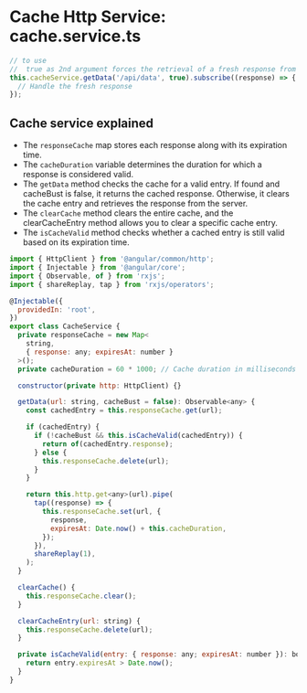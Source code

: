 # Cache Http Service: cache.service.ts

```js
// to use
//  true as 2nd argument forces the retrieval of a fresh response from the server.
this.cacheService.getData('/api/data', true).subscribe((response) => {
  // Handle the fresh response
});
```

## Cache service explained

- The `responseCache` map stores each response along with its expiration time.
- The `cacheDuration` variable determines the duration for which a response is considered valid.
- The `getData` method checks the cache for a valid entry. If found and cacheBust is false, it returns the cached response. Otherwise, it clears the cache entry and retrieves the response from the server.
- The `clearCache` method clears the entire cache, and the clearCacheEntry method allows you to clear a specific cache entry.
- The `isCacheValid` method checks whether a cached entry is still valid based on its expiration time.

```js
import { HttpClient } from '@angular/common/http';
import { Injectable } from '@angular/core';
import { Observable, of } from 'rxjs';
import { shareReplay, tap } from 'rxjs/operators';

@Injectable({
  providedIn: 'root',
})
export class CacheService {
  private responseCache = new Map<
    string,
    { response: any; expiresAt: number }
  >();
  private cacheDuration = 60 * 1000; // Cache duration in milliseconds (1 minute)

  constructor(private http: HttpClient) {}

  getData(url: string, cacheBust = false): Observable<any> {
    const cachedEntry = this.responseCache.get(url);

    if (cachedEntry) {
      if (!cacheBust && this.isCacheValid(cachedEntry)) {
        return of(cachedEntry.response);
      } else {
        this.responseCache.delete(url);
      }
    }

    return this.http.get<any>(url).pipe(
      tap((response) => {
        this.responseCache.set(url, {
          response,
          expiresAt: Date.now() + this.cacheDuration,
        });
      }),
      shareReplay(1),
    );
  }

  clearCache() {
    this.responseCache.clear();
  }

  clearCacheEntry(url: string) {
    this.responseCache.delete(url);
  }

  private isCacheValid(entry: { response: any; expiresAt: number }): boolean {
    return entry.expiresAt > Date.now();
  }
}
```
